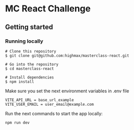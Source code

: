 # MC React Challenge

## Getting started

### Running locally

```
# Clone this repository
$ git clone git@github.com:highmax/masterclass-react.git

# Go into the repository
$ cd masterclass-react

# Install dependencies
$ npm install
```

Make sure you set the next environment variables in .env file

```
VITE_API_URL = base_url_example
VITE_USER_EMAIL = user_email@example.com
```

Run the next commands to start the app locally:
```
npm run dev
```
